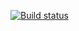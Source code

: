 [![Build status](https://ci.appveyor.com/api/projects/status/f6c33tl4mwtmtnbq?svg=true)](https://ci.appveyor.com/project/Ailis7/events2)